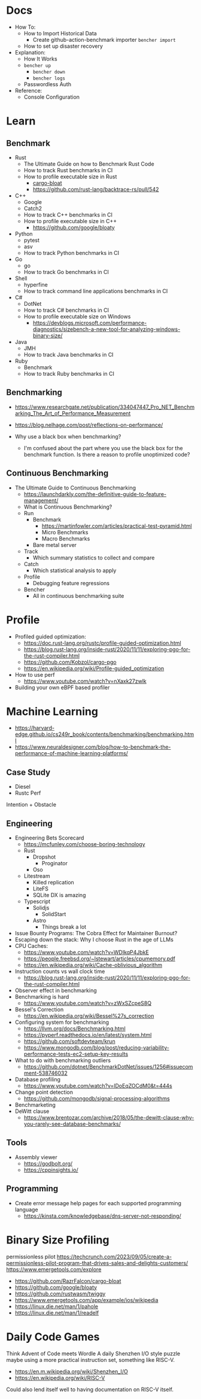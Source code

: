 # Docs
- How To:
  - How to Import Historical Data
    - Create github-action-benchmark importer `bencher import`
  - How to set up disaster recovery
- Explanation:
  - How It Works
  - `bencher up`
    - `bencher down`
    - `bencher logs`
  - Passwordless Auth
- Reference:
  - Console Configuration

# Learn

## Benchmark
- Rust
  - The Ultimate Guide on how to Benchmark Rust Code
  - How to track Rust benchmarks in CI
  - How to profile executable size in Rust
    - [cargo-bloat](https://github.com/RazrFalcon/cargo-bloat)
    - https://github.com/rust-lang/backtrace-rs/pull/542
- C++
  - Google
  - Catch2
  - How to track C++ benchmarks in CI
  - How to profile executable size in C++
    - https://github.com/google/bloaty
- Python
  - pytest
  - asv
  - How to track Python benchmarks in CI
- Go
  - go
  - How to track Go benchmarks in CI
- Shell
  - hyperfine
  - How to track command line applications benchmarks in CI
- C#
  - DotNet
  - How to track C# benchmarks in CI
  - How to profile executable size on Windows
    - https://devblogs.microsoft.com/performance-diagnostics/sizebench-a-new-tool-for-analyzing-windows-binary-size/
- Java
  - JMH
  - How to track Java benchmarks in CI
- Ruby
  - Benchmark
  - How to track Ruby benchmarks in CI

## Benchmarking
- https://www.researchgate.net/publication/334047447_Pro_NET_Benchmarking_The_Art_of_Performance_Measurement
- https://blog.nelhage.com/post/reflections-on-performance/

- Why use a black box when benchmarking?
  - I'm confused about the part where you use the black box for the benchmark function. Is there a reason to profile unoptimized code?

## Continuous Benchmarking
- The Ultimate Guide to Continuous Benchmarking
    - https://launchdarkly.com/the-definitive-guide-to-feature-management/
    - What is Continuous Benchmarking?
    - Run
      - Benchmark
        - https://martinfowler.com/articles/practical-test-pyramid.html
        - Micro Benchmarks
        - Macro Benchmarks
      - Bare metal server
    - Track
        - Which summary statistics to collect and compare
    - Catch
        - Which statistical analysis to apply
    - Profile
        - Debugging feature regressions
    - Bencher
        - All in continuous benchmarking suite

# Profile
- Profiled guided optimization:
  - https://doc.rust-lang.org/rustc/profile-guided-optimization.html
  - https://blog.rust-lang.org/inside-rust/2020/11/11/exploring-pgo-for-the-rust-compiler.html
  - https://github.com/Kobzol/cargo-pgo
  - https://en.wikipedia.org/wiki/Profile-guided_optimization
- How to use perf
  - https://www.youtube.com/watch?v=nXaxk27zwlk
- Building your own eBPF based profiler

# Machine Learning
- https://harvard-edge.github.io/cs249r_book/contents/benchmarking/benchmarking.html
- https://www.neuraldesigner.com/blog/how-to-benchmark-the-performance-of-machine-learning-platforms/

## Case Study
- Diesel
- Rustc Perf

Intention + Obstacle

## Engineering
- Engineering Bets Scorecard
  - https://mcfunley.com/choose-boring-technology
  - Rust
    - Dropshot
      - Proginator
    - Oso
  - Litestream
    - Killed replication
    - LiteFS
    - SQLite DX is amazing
  - Typescript
    - Solidjs
      - SolidStart
    - Astro
      - Things break a lot
- Issue Bounty Programs: The Cobra Effect for Maintainer Burnout?
- Escaping down the stack: Why I choose Rust in the age of LLMs
- CPU Caches:
  - https://www.youtube.com/watch?v=WDIkqP4JbkE
  - https://people.freebsd.org/~lstewart/articles/cpumemory.pdf
  - https://en.wikipedia.org/wiki/Cache-oblivious_algorithm
- Instruction counts vs wall clock time
  - https://blog.rust-lang.org/inside-rust/2020/11/11/exploring-pgo-for-the-rust-compiler.html
- Observer effect in benchmarking
- Benchmarking is hard
  - https://www.youtube.com/watch?v=zWxSZcpeS8Q
- Bessel's Correction
  - https://en.wikipedia.org/wiki/Bessel%27s_correction
- Configuring system for benchmarking
  - https://llvm.org/docs/Benchmarking.html
  - https://pyperf.readthedocs.io/en/latest/system.html
  - https://github.com/softdevteam/krun
  - https://www.mongodb.com/blog/post/reducing-variability-performance-tests-ec2-setup-key-results
- What to do with benchmarking outliers
  - https://github.com/dotnet/BenchmarkDotNet/issues/1256#issuecomment-538746032
- Database profiling
  - https://www.youtube.com/watch?v=lDoEqZOCdM0&t=444s
- Change point detection
  - https://github.com/mongodb/signal-processing-algorithms
- Benchmarketing
- DeWitt clause
  - https://www.brentozar.com/archive/2018/05/the-dewitt-clause-why-you-rarely-see-database-benchmarks/

## Tools
- Assembly viewer
  - https://godbolt.org/
  - https://cppinsights.io/

## Programming
- Create error message help pages for each supported programming language
  - https://kinsta.com/knowledgebase/dns-server-not-responding/

# Binary Size Profiling

permissionless pilot
https://techcrunch.com/2023/09/05/create-a-permissionless-pilot-program-that-drives-sales-and-delights-customers/
https://www.emergetools.com/explore
- https://github.com/RazrFalcon/cargo-bloat
- https://github.com/google/bloaty
- https://github.com/rustwasm/twiggy
- https://www.emergetools.com/app/example/ios/wikipedia
- https://linux.die.net/man/1/pahole
- https://linux.die.net/man/1/readelf

# Daily Code Games

Think Advent of Code meets Wordle
A daily Shenzhen I/O style puzzle maybe using a more practical instruction set, something like RISC-V.

- https://en.m.wikipedia.org/wiki/Shenzhen_I/O
- https://en.wikipedia.org/wiki/RISC-V

Could also lend itself well to having documentation on RISC-V itself.
